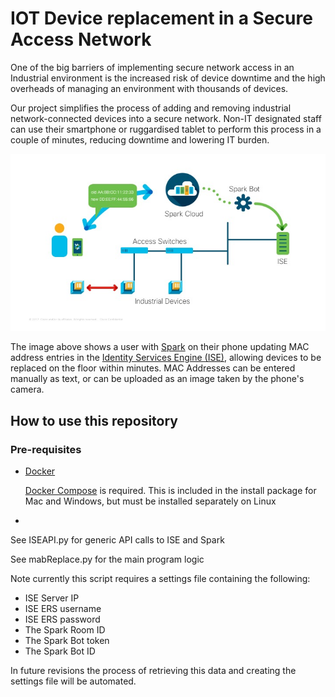 # IOT Device replacement in a Secure Access Network

One of the big barriers of implementing secure network access in an Industrial environment is the increased risk of device downtime and the high overheads of managing an environment with thousands of devices. 

Our project simplifies the process of adding and removing industrial network-connected devices into a secure network. Non-IT designated staff can use their smartphone or ruggardised tablet to perform this process in a couple of minutes, reducing downtime and lowering IT burden. 

![alt text](https://github.com/cisco-gve/industrial-equipment-onboarding/blob/master/images/UserScenario.jpg "Scenario diagram")

The image above shows a user with [Spark](http://cisco.com/go/spark) on their phone updating MAC address entries in the [Identity Services Engine (ISE)](http://cisco.com/go/ise), allowing devices to be replaced on the floor within minutes. 
MAC Addresses can be entered manually as text, or can be uploaded as an image taken by the phone's camera. 

## How to use this repository

### Pre-requisites
* [Docker](https://docs.docker.com/engine/installation/)
   
   [Docker Compose](https://docs.docker.com/compose/install/) is required. This is included in the install package for Mac and Windows, but must be installed separately on Linux
*


See ISEAPI.py for generic API calls to ISE and Spark

See mabReplace.py for the main program logic

Note currently this script requires a settings file containing the following: 
* ISE Server IP
* ISE ERS username
* ISE ERS password
* The Spark Room ID
* The Spark Bot token
* The Spark Bot ID

In future revisions the process of retrieving this data and creating the settings file will be automated. 